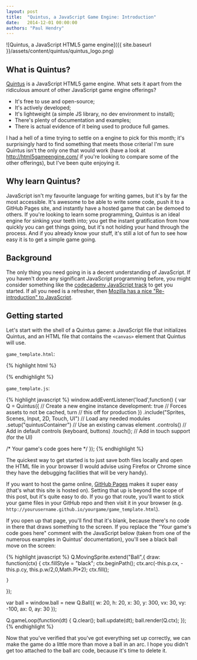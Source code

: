 ```yaml
---
layout: post
title:  "Quintus, a JavaScript Game Engine: Introduction"
date:   2014-12-01 00:00:00
authors: "Paul Hendry"
---
```


![Quintus, a JavaScript HTML5 game engine]({{ site.baseurl }}/assets/content/quintus/quintus_logo.png)

## What is Quintus?

[Quintus](http://www.html5quintus.com/) is a JavaScript HTML5 game engine. What
sets it apart from the ridiculous amount of other JavaScript game engine
offerings?

 - It's free to use and open-source;
 - It's actively developed;
 - It's lightweight (a simple JS library, no dev environment to install);
 - There's plenty of documentation and examples;
 - There is actual evidence of it being used to produce full games.

I had a hell of a time trying to settle on a engine to pick for this month; it's
surprisingly hard to find something that meets those criteria! I'm sure Quintus
isn't the only one that would work (have a look at http://html5gameengine.com/
if you're looking to compare some of the other offerings), but I've been quite
enjoying it.

## Why learn Quintus?

JavaScript isn't my favourite language for writing games, but it's by far the
most accessible. It's awesome to be able to write some code, push it to a GitHub
Pages site, and instantly have a hosted game that can be demoed to others. If
you're looking to learn some programming, Quintus is an ideal engine for sinking
your teeth into; you get the instant gratification from how quickly you can get
things going, but it's not holding your hand through the process. And if you
already know your stuff, it's still a lot of fun to see how easy it is to get a
simple game going.

## Background

The only thing you need going in is a decent understanding of JavaScript. If you
haven't done any significant JavaScript programming before, you might consider
something like the [codecademy JavaScript
track](http://www.codecademy.com/en/tracks/javascript) to get you started. If
all you need is a refresher, then [Mozilla has a nice "Re-introduction" to
JavaScript](https://developer.mozilla.org/en-US/docs/Web/JavaScript/A_re-introduction_to_JavaScript).

## Getting started

Let's start with the shell of a Quintus game: a JavaScript file that
initializes Quintus, and an HTML file that contains the `<canvas>` element
that Quintus will use.

`game_template.html`:

{% highlight html %}
<!DOCTYPE HTML>
<html>
  <head>
    <!-- (use quintus-all.min.js for production) -->
    <script src='http://cdn.html5quintus.com/v0.2.0/quintus-all.js'></script>
    <!-- (remember to change this if you rename game_template.js) -->
    <script src='game_template.js'></script>
  </head>
  <body>
    <canvas id='quintusContainer' width='800' height='600' style='margin: auto;'></canvas>
  </body>
</html>
{% endhighlight %}

`game_template.js`:

{% highlight javascript %}
window.addEventListener('load',function() {
  var Q = Quintus({                      // Create a new engine instance
    development: true                    // Forces assets to not be cached, turn
                                         // this off for production
  })
  .include("Sprites, Scenes, Input, 2D, Touch, UI") // Load any needed modules
  .setup("quintusContainer")             // Use an existing canvas element
  .controls()                            // Add in default controls (keyboard, buttons)
  .touch();                              // Add in touch support (for the UI)

  /*
  Your game's code goes here
  */
});
{% endhighlight %}

The quickest way to get started is to just save both files locally and open the
HTML file in your browser (I would advise using Firefox or Chrome since they
have the debugging facilities that will be very handy).

If you want to host the game online, [GitHub Pages](https://pages.github.com/)
makes it super easy (that's what this site is hosted on). Setting that up is
beyond the scope of this post, but it's quite easy to do. If you go that route,
you'll want to stick your game files in your GitHub repo and then visit it in
your browser (e.g. `http://yourusername.github.io/yourgame/game_template.html`).

If you open up that page, you'll find that it's blank, because there's no code
in there that draws something to the screen. If you replace the "Your game's
code goes here" comment with the JavaScript below (taken from one of the
numerous examples in Quintus' documentation), you'll see a black ball move on
the screen:

{% highlight javascript %}
  Q.MovingSprite.extend("Ball",{
    draw: function(ctx) {
      ctx.fillStyle = "black";
      ctx.beginPath();
      ctx.arc(-this.p.cx,
              -this.p.cy,
              this.p.w/2,0,Math.PI*2); 
      ctx.fill();

    }
  });

  var ball = window.ball = new Q.Ball({ w:  20,  h:   20, 
                                        x:  30,  y:  300, 
                                       vx:  30, vy: -100, 
                                       ax:   0, ay:   30 });

  Q.gameLoop(function(dt) {
      Q.clear();
      ball.update(dt);
      ball.render(Q.ctx);
  });
{% endhighlight %}

Now that you've verified that you've got everything set up correctly, we can
make the game do a little more than move a ball in an arc. I hope you didn't
get too attached to the ball arc code, because it's time to delete it.
